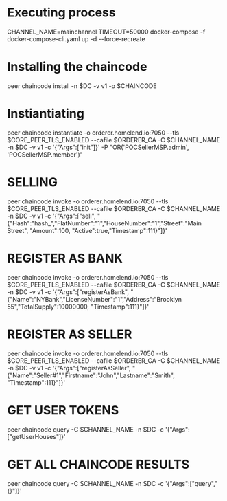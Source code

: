 # Executing process
CHANNEL_NAME=mainchannel TIMEOUT=50000 docker-compose -f docker-compose-cli.yaml up -d --force-recreate

# Installing the chaincode
peer chaincode install -n $DC -v v1 -p $CHAINCODE

# Instiantiating
peer chaincode instantiate -o orderer.homelend.io:7050 --tls $CORE_PEER_TLS_ENABLED --cafile $ORDERER_CA -C $CHANNEL_NAME -n $DC -v v1 -c '{"Args":["init"]}' -P "OR('POCSellerMSP.admin', 'POCSellerMSP.member')"

# SELLING
peer chaincode invoke -o orderer.homelend.io:7050  --tls $CORE_PEER_TLS_ENABLED --cafile $ORDERER_CA -C $CHANNEL_NAME -n $DC -v v1 -c '{"Args":["sell", "{\"Hash\":\"hash_\",\"FlatNumber\":\"1\",\"HouseNumber\":\"1\",\"Street\":\"Main Street\", \"Amount\":100, \"Active\":true,\"Timestamp\":111}"]}'

# REGISTER AS BANK
peer chaincode invoke -o orderer.homelend.io:7050  --tls $CORE_PEER_TLS_ENABLED --cafile $ORDERER_CA -C $CHANNEL_NAME -n $DC -v v1 -c '{"Args":["registerAsBank", "{\"Name\":\"NYBank\",\"LicenseNumber\":\"1\",\"Address\":\"Brooklyn 55\",\"TotalSupply\":10000000, \"Timestamp\":111}"]}'

# REGISTER AS SELLER
peer chaincode invoke -o orderer.homelend.io:7050  --tls $CORE_PEER_TLS_ENABLED --cafile $ORDERER_CA -C $CHANNEL_NAME -n $DC -v v1 -c '{"Args":["registerAsSeller", "{\"Name\":\"Seller#1\",\"Firstname\":\"John\",\"Lastname\":\"Smith\", \"Timestamp\":111}"]}'

# GET USER TOKENS
peer chaincode query -C $CHANNEL_NAME -n $DC -c '{"Args":["getUserHouses"]}'

# GET ALL CHAINCODE RESULTS
peer chaincode query -C $CHANNEL_NAME -n $DC -c '{"Args":["query","{}"]}'
